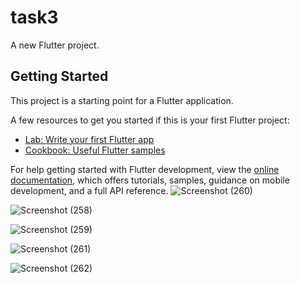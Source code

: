 # task3

A new Flutter project.

## Getting Started

This project is a starting point for a Flutter application.

A few resources to get you started if this is your first Flutter project:

- [Lab: Write your first Flutter app](https://docs.flutter.dev/get-started/codelab)
- [Cookbook: Useful Flutter samples](https://docs.flutter.dev/cookbook)

For help getting started with Flutter development, view the
[online documentation](https://docs.flutter.dev/), which offers tutorials,
samples, guidance on mobile development, and a full API reference.
![Screenshot (260)](https://github.com/Ali-shakib23/ICT-flutterTask3/assets/90986123/6ea815d8-9718-42ba-bcbc-80942ff29bfe)

![Screenshot (258)](https://github.com/Ali-shakib23/ICT-flutterTask3/assets/90986123/68d23667-2025-443a-aad7-2cf6fabad5c9)

![Screenshot (259)](https://github.com/Ali-shakib23/ICT-flutterTask3/assets/90986123/b937a590-7ab4-4389-915f-80fca5bd633c)

![Screenshot (261)](https://github.com/Ali-shakib23/ICT-flutterTask3/assets/90986123/86531dfe-8ef7-4d34-8843-0cfda6931678)

![Screenshot (262)](https://github.com/Ali-shakib23/ICT-flutterTask3/assets/90986123/3cbe3ea7-5b91-442d-b2f8-3fbc2bd6b265)




